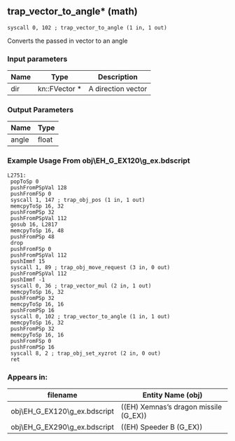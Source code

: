 ## trap_vector_to_angle* (math)

`syscall 0, 102 ; trap_vector_to_angle (1 in, 1 out)`

Converts the passed in vector to an angle

### Input parameters
| Name | Type | Description
|------|------|------------
| dir   | kn::FVector *   | A direction vector


### Output Parameters
| Name | Type
|------|-----
| angle   | float   
### Example Usage From obj\EH_G_EX120\g_ex.bdscript
```plaintext
L2751:
 popToSp 0
 pushFromPSpVal 128
 pushFromFSp 0
 syscall 1, 147 ; trap_obj_pos (1 in, 1 out)
 memcpyToSp 16, 32
 pushFromPSp 32
 pushFromPSpVal 112
 gosub 16, L2817
 memcpyToSp 16, 48
 pushFromPSp 48
 drop 
 pushFromFSp 0
 pushFromPSpVal 112
 pushImmf 15
 syscall 1, 89 ; trap_obj_move_request (3 in, 0 out)
 pushFromPSpVal 112
 pushImmf -1
 syscall 0, 36 ; trap_vector_mul (2 in, 1 out)
 memcpyToSp 16, 32
 pushFromPSp 32
 memcpyToSp 16, 16
 pushFromPSp 16
 syscall 0, 102 ; trap_vector_to_angle (1 in, 1 out)
 memcpyToSp 16, 32
 pushFromPSp 32
 memcpyToSp 16, 16
 pushFromFSp 0
 pushFromPSp 16
 syscall 8, 2 ; trap_obj_set_xyzrot (2 in, 0 out)
 ret
```


### Appears in:
| filename | Entity Name (obj)
|----------|-------------
| obj\EH_G_EX120\g_ex.bdscript       | ((EH) Xemnas’s dragon missile (G_EX))          
| obj\EH_G_EX290\g_ex.bdscript       | ((EH) Speeder B (G_EX))          



